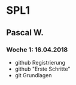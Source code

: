 # SPL1
## Pascal W.
### Woche 1: 16.04.2018

* github Registrierung 
* github "Erste Schritte"
* git Grundlagen
